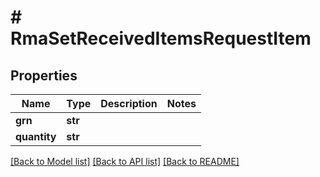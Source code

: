 # # RmaSetReceivedItemsRequestItem


## Properties 


Name | Type | Description | Notes
------------ | ------------- | ------------- | -------------
**grn**| **str** |   |
**quantity**| **str** |   |


[[Back to Model list]](../../README.md#models) [[Back to API list]](../../README.md#endpoints) [[Back to README]](../../README.md)

